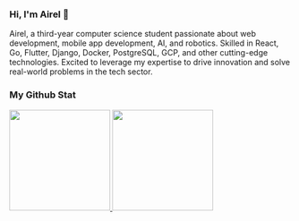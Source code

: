 ### Hi, I'm Airel 👋

Airel, a third-year computer science student passionate about web development, mobile app development, AI, and robotics. Skilled in React, Go, Flutter, Django, Docker, PostgreSQL, GCP, and other cutting-edge technologies. Excited to leverage my expertise to drive innovation and solve real-world problems in the tech sector.


### My Github Stat
<p align="left">
<a href="https://github.com/airelcamilo">
  <img height="180em" src="https://github-readme-stats-eight-theta.vercel.app/api?username=airelcamilo&show_icons=true&theme=algolia&include_all_commits=true&count_private=true"/>
  <img height="180em" src="https://github-readme-stats-eight-theta.vercel.app/api/top-langs/?username=airelcamilo&layout=compact&layout=compact&theme=algolia"/>
</a>
</p>
